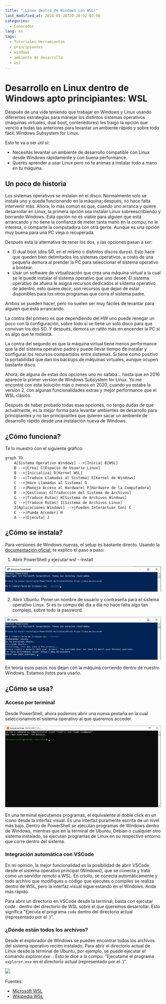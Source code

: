 ```yaml
---
title: "¡Linux dentro de Windows con WSL!"
last_modified_at: 2024-05-28T20:20:02-03:00
categories:
  - Conocedor
lang: es
tags:
  - Tutoriales Herramientas
  - principiantes
  - windows
  - ambiente de desarrollo
  - wsl
---
```


# Desarrollo en Linux dentro de Windows apto principiantes: WSL

Después de una vida teniendo que trabajar en Windows y Linux usando diferentes estrategias para manejar los distintos sistemas operativos (máquinas virtuales, dual boot, contenedores) les traigo la opción que venció a todas las anteriores para levantar un ambiente rápido y sobre todo fácil: Windows Subsystem for Linux.

Esto te va a ser útil si:
- Necesitás levantar un ambiente de desarrollo compatible con Linux desde Windows rápidamente y con buena performance.
- Querés aprender a usar Linux pero no te animas a instalar todo a mano en tu máquina.

## Un poco de historia

Los sistemas operativos se instalan en el disco. Normalmente solo se instala uno y queda funcionando en la máquina; después, no hace falta intervenir más. Ahora, lo más común es que, cuando uno arranca y quiere desarrollar en Linux, la primera opción sea instalar Linux sobreescribiendo y borrando Windows. Esta opción no es viable para alguien que está arrancando y no tiene la confianza de meter tanta mano en la compu, no le interesa, o comparte la computadora con otra gente. Aunque es una opción muy buena para una PC vieja o recuperada.

Después está la alternativa de tener los dos, y las opciones pasan a ser:

- El dual boot (dos SO, en el mismo o distintos discos duros). Esto hace que queden bien delimitados los sistemas operativos, a costo de una pequeña demora al prender la PC para seleccionar el sistema operativo a bootear.
- Usar un software de virtualización que crea una máquina virtual a la cual se le puede instalar el sistema operativo que uno desee. El sistema operativo de afuera le asigna recursos dedicados al sistema operativo de adentro, esto quiere decir, son recursos que dejan de estar disponibles para los otros programas que corra el sistema padre. 

Ambos se pueden hacer, pero no suelen ser muy fáciles de levantar para alguien que está arrancando. 

La contra del primero es que dependiendo del HW uno puede renegar un poco con la configuración, sobre todo si se tiene un solo disco para que convivan los dos SO. Y después, demora un ratito más en encender la PC si es algo que te molesta. 

La contra del segundo es que la máquina virtual tiene menos performance que la del sistema operativo padre y puede llevar tiempo de instalar y configurar los recursos compartidos entre sistemas. Si tiene como positivo la portabilidad que dan los backups de máquinas virtuales, aunque ocupen bastante disco. 

Ahora, de alguna de estas dos opciones uno no safaba... hasta que en 2016 aparece la primer version de Windows Subsystem for Linux. Yo me encontré con esta solución más o menos en 2020, cuando ya estaba la versión 2, con algunas funcionalidades extras y mejor performance que el WSL clásico.

Después de haber probado todas esas opciones, no tengo dudas de que actualmente, es la mejor forma para levantar ambientes de desarrollo para principiantes y no tan principiantes que quieren sacar un ambiente de desarrollo rápido desde una instalación nueva de Windows.

## ¿Cómo funciona?

Te lo muestro con el siguiente gráfico:

```mermaid!
graph TD
    A[Sistema Operativo Windows] -->|Inicia| B[WSL]
    B -->|Crea| C[Espacio de Usuario Linux]
    B -->|Inicializa| D[Kernel WSL]
    D -->|Traduce Llamadas al Sistema| E[Kernel de Windows]
    C -->|Hace Llamadas al Sistema| D
    E -->|Maneja Acceso al Hardware| F[Hardware de la Computadora]
    B -->|Gestiona| G[Traducción del Sistema de Archivos]
    G -->|Traduce Rutas| H[Sistema de Archivos Windows]
    G -->|Traduce Rutas| I[Sistema de Archivos Linux]
    J[Aplicaciones Windows] -->|Pueden Interactuar Con| C
    C -->|Puede Acceder| H
    A -->|Ejecuta| J
```
<script src="https://cdn.jsdelivr.net/npm/mermaid@10.9.1/dist/mermaid.min.js"></script>

## ¿Cómo se instala?

Para versiones de Windows nuevas, el setup es bastante directo. Usando la [documentación oficial](https://learn.microsoft.com/es-es/windows/wsl/setup/environment), te explico el paso a paso:

1. Abrir PowerShell y ejecutar wsl --install

![WSL1](/assets/images/posts/WSL1.png)

2. Abrir Ubuntu. Poner un nombre de usuario y contraseña para el sistema operativo Linux. Si es tu compu del día a día no hace falta algo tan complejo, sobre todo la password. 

![WSL2](/assets/images/posts/WSL2.png)

En teoría esos pasos nos dejan con la máquina corriendo dentro de nuestro Windows. Estamos listos para usarlo.

## ¿Cómo se usa?

### Acceso por terminal

Desde PowerShell, ahora podemos abrir una nueva pestaña en la cual seleccionamos el sistema operativo al que queremos acceder. 

![WSL3](/assets/images/posts/WSL3.png)

En una terminal ejecutamos programas, el equivalente al doble click en un ícono desde la interfaz visual. Es una interfaz puramente escrita de un nivel más bajo. Dentro de PowerShell se ejecutan programas de Windows dentro de Windows, mientras que en la terminal de Ubuntu, Debian o cualquier otro sistema instalado, se ejecutan programas de Linux en su respectivo entorno que corre dentro del sistema.

### Integración automática con VSCode

En mi opinión, la mejor funcionalidad es la posibilidad de abrir VSCode desde el sistema operativo principal (Windows), que se conecta y trata como un servidor remoto a WSL. En criollo, se conecta automáticamente y todo archivo que modifiques o código que ejecutes o compiles se realiza dentro de WSL, pero la interfaz visual sigue estando en el Windows. Anda más rápido. 

Para abrir un directorio en VSCode desde la terminal, basta con ejecutar *code .* dentro del directorio de WSL sobre el que queremos desarrollar. Esto significa "Ejecuta el programa `code` dentro del directorio actual (representado por el .)".

### ¿Dónde están todos los archivos?

Desde el explorador de Windows se pueden encontrar todos los archivos del sistema operativo recién instalado. Para abrir el directorio actual de Linux desde la terminal de Ubuntu, por ejemplo, se puede ejecutar el comando *explorer.exe .*. Esto le dice a la compu: "Ejecutame el programa `explorer.exe` en el directorio actual (representado por el .)".

<img src="https://learn.microsoft.com/es-es/windows/wsl/media/windows-file-explorer.png" />


Fuentes:

- [Microsoft WSL](https://learn.microsoft.com/es-es/windows/wsl/)
- [Wikipedia WSL](https://en.wikipedia.org/wiki/Windows_Subsystem_for_Linux)